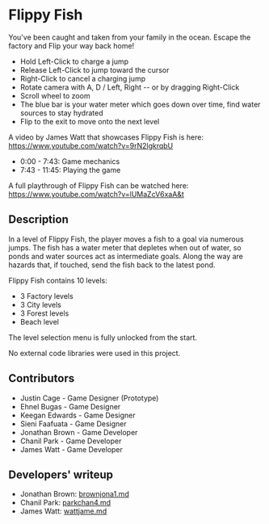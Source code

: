 # Flippy Fish

You've been caught and taken from your family in the ocean. Escape the factory and Flip your way back home!

- Hold Left-Click to charge a jump
- Release Left-Click to jump toward the cursor
- Right-Click to cancel a charging jump
- Rotate camera with A, D / Left, Right -- or by dragging Right-Click
- Scroll wheel to zoom
- The blue bar is your water meter which goes down over time, find water sources to stay hydrated
- Flip to the exit to move onto the next level

A video by James Watt that showcases Flippy Fish is here: https://www.youtube.com/watch?v=9rN2lgkrqbU

- 0:00 - 7:43:	Game mechanics
- 7:43 - 11:45:	Playing the game

A full playthrough of Flippy Fish can be watched here: https://www.youtube.com/watch?v=lUMaZcV6xaA&t


## Description

In a level of Flippy Fish, the player moves a fish to a goal via numerous jumps. The fish has a water meter that depletes when out of water, so ponds and water sources act as intermediate goals. Along the way are hazards that, if touched, send the fish back to the latest pond.

Flippy Fish contains 10 levels:

- 3 Factory levels
- 3 City levels
- 3 Forest levels
- Beach level

The level selection menu is fully unlocked from the start.

No external code libraries were used in this project.


## Contributors

- Justin Cage		- Game Designer (Prototype)
- Ehnel Bugas		- Game Designer
- Keegan Edwards	- Game Designer
- Sieni Faafuata	- Game Designer
- Jonathan Brown	- Game Developer
- Chanil Park		- Game Developer
- James Watt		- Game Developer


## Developers' writeup

- Jonathan Brown:	[brownjona1.md](brownjona1.md)
- Chanil Park:		[parkchan4.md](parkchan4.md)
- James Watt:		[wattjame.md](wattjame.md)

